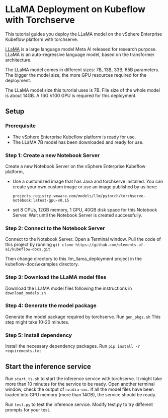 # LLaMA Deployment on Kubeflow with Torchserve

This tutorial guides you deploy the LLaMA model on the vSphere Enterprise Kubeflow platform with torchserve.

[LLaMA](https://ai.facebook.com/blog/large-language-model-llama-meta-ai/) is a large language model Meta AI released for research purpose. LLaMA is an auto-regressive language model, based on the transformer architecture.

The LLaMA model comes in different sizes: 7B, 13B, 33B, 65B parameters. The bigger the model size, the more GPU resources required for the deployment.

The LLaMA model size this turorial uses is 7B. File size of the whole model is about 14GB. A 16G V100 GPU is required for this deployment.

## Setup

### Prerequisite

- The vSphere Enterprise Kubeflow platform is ready for use.
- The LLaMA 7B model has been downloaded and ready for use.

### Step 1: Create a new Notebook Server
Create a new Notebook Server on the vSphere Enterprise Kubeflow platform, 
- Use a customized image that has Java and torchserve installed. You can create your own custom image or use an image published by us here:
    ```
    projects.registry.vmware.com/models/llm/pytorch/torchserve-notebook:latest-gpu-v0.15
    ```
- set 8 CPUs, 12GB memory, 1 GPU, 40GB disk space for this Notebook Server. 
Wait until the Notebook Server is created successfully.

### Step 2: Connect to the Notebook Server
Connect to the Notebook Server. Open a Terminal window. Pull the code of this project by running
    ```git clone https://github.com/elements-of-ai/kubeflow-docs.git```

Then change directory to this llm_llama_deployment project in the kubeflow-docs\examples directory.

### Step 3: Download the LLaMA model files
Download the LLaMA model files following the instructions in ```download_models.sh```

### Step 4: Generate the model package
Generate the model package required by torchserve. Run ```gen_pkgs.sh```
This step might take 10-20 minutes.

### Step 5: Install dependency
Install the necessary dependency packages. Run
    ```
    pip install -r requirements.txt
    ```

## Start the inference service

Run ```start_ts.sh``` to start the inference service with torchserve.
It might take more than 10 minutes for the service to be ready. Open another terminal window, check the output of ```nvidia-smi```. If all the model files have been loaded into GPU memory (more than 14GB), the service should be ready.

Run ```test.py``` to test the inference service. Modify test.py to try different prompts for your test.

